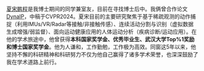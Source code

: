 [夏宋鹏程](https://xspc.github.io/zh/)是我博士期间的同学兼室友，目前在寻找博士后中。我俩曾合作论文[DynaIP](https://arxiv.org/pdf/2312.02196.pdf)，中稿于CVPR2024。夏宋目前的主要研究聚焦于基于稀疏观测的动作捕捉（利用IMUs/VR/Radar等接触/非接触传感）、连续活动分割与识别（虚拟数据生成增强/弱监督）、面向运动健康应用的人体运动分析（疾病诊断/运动应用）。在他的学术旅途中，他曾获得**本科国家奖学金、优秀毕业生、武汉大学Top%1奖励和博士国家奖学金**。他为人谦和，工作勤勉，工作极为高效。同窗这5年以来，他坚持不懈的科研精神和科研努力不仅为他自己赢得了诸多学术荣誉，也深深鼓励了我在学术道路上前行。